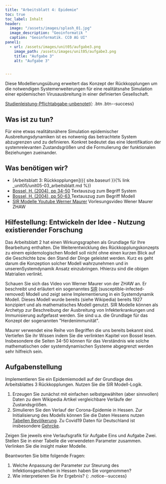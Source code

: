 ```yaml
---
title: "Arbeitsblatt 4: Epidemie"
toc: true
toc_label: Inhalt
header:
  image: "/assets/images/splash_01.jpg"
  image_description: "Geoinformatik "
  caption: "Geoinformatik. CC0 AG UI"
panel1:  
  - url: /assets/images/unit05/aufgabe3.png
    image_path: /assets/images/unit05/aufgabe3.png
    title: "Aufgabe 3"
    alt: "Aufgabe 3"


---
```



Diese Modellierungsübung erweitert das Konzept der Rückkopplungen um die notwendigen Systemerweiterungen für eine realitätsnahe Simulation einer epidemischen Virusausbreitung in einer definierten Gesellschaft.

[Studienleistung-Pflichtabgabe-unbenotet](){: .btn .btn--success}


<!--more-->




## Was ist zu tun?


Für eine etwas realitätsnähere Simulation epidemischer Ausbreitungsdynamiken ist es notwenig das betrachtete System abzugrenzen und zu definieren. Konkret bedeutet das eine Identifikation der systemrelevanten Zustandsgrößen und die Formulierung der funktionalen Beziehungen zueinander. 

## Was benötigen wir?

* [Arbeitsblatt 3: Rückkopplungen]({{ site.baseurl }}{% link _unit05/unit05-03_arbeitsblatt.md %}) 
* [Bossel, H. (2004), pp 34-50](https://ilias.uni-marburg.de/goto.php?target=file_2428005_download&client_id=UNIMR) Textauszug zum Begriff System
* [Bossel, H. (2004), pp 50-63 ](https://ilias.uni-marburg.de/goto.php?target=file_2428004_download&client_id=UNIMR) Textauszug zum Begriff Modell
* [SIR Modelle Youtube Werner Maurer](https://www.youtube.com/watch?v=z0oYcPS6VVc) Vorlesungsvideo Wener Maurer ZHAW



## Hilfestellung:  Entwickeln der Idee - Nutzung existierender Forschung

Das Arbeitsblatt 2 hat einen Wirkungsgraphen als Grundlage für Ihre Bearbeitung enthalten. Die Weiterentwicklung des Rückkopplungskonzepts zu einem epidemologischen Modell soll nicht ohne einen kurzen Blick auf die Geschichte bzw. den Stand der Dinge geleistet werden. Kurz es geht darum die Konzeption solcher Modell wahrzunehmen und in unserenSystemdynamik Ansatz einzubringen. Hhierzu sind die obigen Matrialien verlinkt. 

Schauen Sie sich das Video von Werner Maurer von der ZHAW an. Er beschreibt und erläutert ein sogenanntes [SIR](https://de.wikipedia.org/wiki/SIR-Modell) (susceptible-infected-removed) Modell und zeigt seine Implementierung in ein Systemdynamik Modell. Dieses Modell wurde bereits (siehe Wikipedia) bereits 1927 konzipiert und als mathematisches Modell genutzt. SIR Modelle können als Archetyp zur Beschreibung der Ausbreitung von Infekterkrankungen und Immunisierung aufgefasst werden. Sie sind u.a. die Grundlage für das Konzept der sogenannten "Herdenimmunität". 

Maurer verwendet eine Reihe von Begriffen die uns bereits bekannt sind. Vertiefen Sie ihr Wissen indem Sie die verlinkten Kapitel von Bossel lesen. Insbesondere die Seiten 34-50 können für das Verständnis wie solche mathematischen oder systemdynamischen Systeme abgegrenzt werden sehr hilfreich sein.

## Aufgabenstellung

Implementieren Sie ein Epidemiemodell auf der Grundlage des Arbeitsblattes 3 Rückkopplungen. Nutzen Sie die SIR Modell-Logik.

1. Erzeugen Sie zunächst mit einfachen selbstgewählten (aber sinnvollen) Daten zu dem Wikipedia Artikel vergleichbare Verläufe der Zustandsgrößen.
2. Simulieren Sie den Verlauf der Corona-Epidemie in Hessen. Zur Initialisierung des Modells können Sie die Daten Hessens nutzen [Tabellen Bevölkerung](https://statistik.hessen.de/zahlen-fakten/bevoelkerung-gebiet-haushalte-familien/bevoelkerung/tabellen). Zu Covid19 Daten für Deutschland ist insbesondere [Gehrcke](https://github.com/jgehrcke/covid-19-germany-gae).

Zeigen Sie jeweils eine Verlaufsgrafik für Aufgabe Eins und Aufgabe Zwei. Stellen Sie in einer Tabelle die verwendeten Parameter zusammen. Verlinken Sie die insight maker Modelle.

Beantworten Sie bitte folgende Fragen:
1. Welche Anpassung der Parameter zur Steurung des Infektionsgeschehen in Hessen haben Sie vorgenommen?
1. Wie interpretieren Sie ihr Ergebnis?
{: .notice--success}